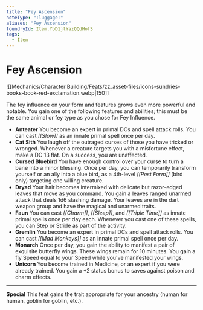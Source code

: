 ```yaml
---
title: "Fey Ascension"
noteType: ":luggage:"
aliases: "Fey Ascension"
foundryId: Item.YoD1jtYazQQdHofS
tags:
  - Item
---
```


# Fey Ascension
![[Mechanics/Character Building/Feats/zz_asset-files/icons-sundries-books-book-red-exclamation.webp|150]]

The fey influence on your form and features grows even more powerful and notable. You gain one of the following features and abilities; this must be the same animal or fey type as you chose for Fey Influence.

*   **Anteater** You become an expert in primal DCs and spell attack rolls. You can cast _[[Slow]]_ as an innate primal spell once per day.
*   **Cat Sith** You laugh off the outraged curses of those you have tricked or wronged. Whenever a creature targets you with a misfortune effect, make a DC 13 flat. On a success, you are unaffected.
*   **Cursed Bluebird** You have enough control over your curse to turn a bane into a minor blessing. Once per day, you can temporarily transform yourself or an ally into a blue bird, as a 4th-level _[[Pest Form]]_ (bird only) targeting one willing creature.
*   **Dryad** Your hair becomes intermixed with delicate but razor-edged leaves that move as you command. You gain a leaves ranged unarmed attack that deals 1d6 slashing damage. Your leaves are in the dart weapon group and have the magical and unarmed traits.
*   **Faun** You can cast _[[Charm]]_, _[[Sleep]]_, and _[[Triple Time]]_ as innate primal spells once per day each. Whenever you cast one of these spells, you can Step or Stride as part of the activity.
*   **Gremlin** You become an expert in primal DCs and spell attack rolls. You can cast _[[Mad Monkeys]]_ as an innate primal spell once per day.
*   **Monarch** Once per day, you gain the ability to manifest a pair of exquisite butterfly wings. These wings remain for 10 minutes. You gain a fly Speed equal to your Speed while you've manifested your wings.
*   **Unicorn** You become trained in Medicine, or an expert if you were already trained. You gain a +2 status bonus to saves against poison and charm effects.

* * *

**Special** This feat gains the trait appropriate for your ancestry (human for human, goblin for goblin, etc.).
